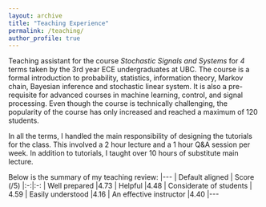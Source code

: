 ```yaml
---
layout: archive
title: "Teaching Experience"
permalink: /teaching/
author_profile: true
---
```

Teaching assistant for the course _Stochastic Signals and Systems_ for _4_ terms taken by the 3rd year ECE undergraduates at UBC. The course is a formal introduction to probability, statistics, information theory, Markov chain, Bayesian inference and stochastic linear system. It is also a pre-requisite for advanced courses in machine learning, control, and signal processing. Even though the course is technically challenging, the popularity of the course has only increased and reached a maximum of 120 students. 

In all the terms, I handled the main responsibility of designing the tutorials for the class. This involved a 2 hour lecture and a 1 hour Q&A session per week. In addition to tutorials, I taught over 10 hours of substitute main lecture.

Below is the summary of my teaching review:
|---
| Default aligned | Score (/5) 
|:-:|:-:
| Well prepared |4.73
| Helpful |4.48
| Considerate of students | 4.59
| Easily understood |4.16
| An effective instructor |4.40
|---
